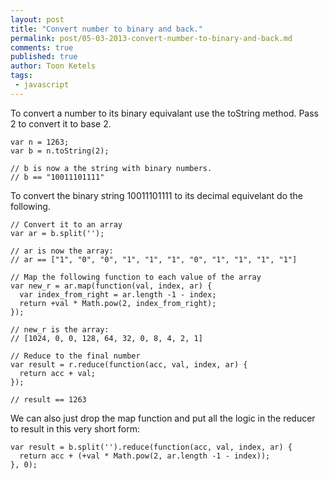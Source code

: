 ```yaml
---
layout: post
title: "Convert number to binary and back."
permalink: post/05-03-2013-convert-number-to-binary-and-back.md 
comments: true
published: true
author: Toon Ketels
tags:
 - javascript
---
```


To convert a number to its binary equivalant use the toString method. Pass 2 to convert it to base 2.

    var n = 1263;
    var b = n.toString(2);

    // b is now a the string with binary numbers.
    // b == "10011101111"


To convert the binary string 10011101111 to its decimal equivelant do the following.

    // Convert it to an array
    var ar = b.split('');

    // ar is now the array:
    // ar == ["1", "0", "0", "1", "1", "1", "0", "1", "1", "1", "1"]

    // Map the following function to each value of the array
    var new_r = ar.map(function(val, index, ar) {
      var index_from_right = ar.length -1 - index;
      return +val * Math.pow(2, index_from_right); 
    });

    // new_r is the array:
    // [1024, 0, 0, 128, 64, 32, 0, 8, 4, 2, 1]

    // Reduce to the final number
    var result = r.reduce(function(acc, val, index, ar) { 
      return acc + val; 
    });

    // result == 1263

We can also just drop the map function and put all the logic in the reducer to result
in this very short form:

    var result = b.split('').reduce(function(acc, val, index, ar) {
      return acc + (+val * Math.pow(2, ar.length -1 - index));
    }, 0);